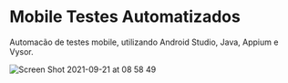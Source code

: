 # Mobile Testes Automatizados
Automacão de testes mobile, utilizando Android Studio, Java, Appium e Vysor.

![Screen Shot 2021-09-21 at 08 58 49](https://user-images.githubusercontent.com/990877/134166516-5fa9ddc9-3963-4d64-8859-6c3b1a046c91.png)
